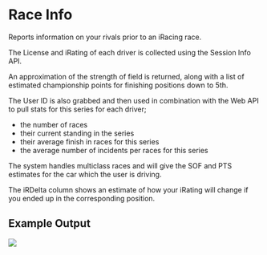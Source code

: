 # Race Info

Reports information on your rivals prior to an iRacing race.

The License and iRating of each driver is collected using the Session Info API.

An approximation of the strength of field is returned, along with a list of 
estimated championship points for finishing positions down to 5th.

The User ID is also grabbed and then used in combination with the Web API to 
pull stats for this series for each driver;

 - the number of races
 - their current standing in the series
 - their average finish in races for this series
 - the average number of incidents per races for this series

The system handles multiclass races and will give the SOF and PTS estimates for
the car which the user is driving.

The iRDelta column shows an estimate of how your iRating will change if you ended up in the corresponding position.

## Example Output

![](https://user-images.githubusercontent.com/13685818/82134066-6a87fa00-97c1-11ea-9c50-1970616cec8e.png)
